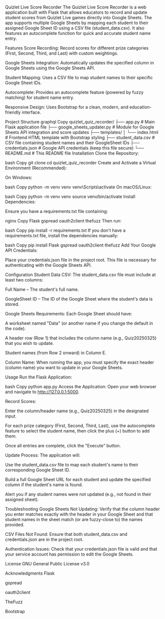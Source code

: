 Quizlet Live Score Recorder
The Quizlet Live Score Recorder is a web application built with Flask that allows educators to record and update student scores from Quizlet Live games directly into Google Sheets. The app supports multiple Google Sheets by mapping each student to their assigned Google Sheet ID using a CSV file (student_data.csv). It also features an autocomplete function for quick and accurate student name entry.

Features
Score Recording: Record scores for different prize categories (First, Second, Third, and Last) with custom weightings.

Google Sheets Integration: Automatically updates the specified column in Google Sheets using the Google Sheets API.

Student Mapping: Uses a CSV file to map student names to their specific Google Sheet IDs.

Autocomplete: Provides an autocomplete feature (powered by fuzzy matching) for student name entry.

Responsive Design: Uses Bootstrap for a clean, modern, and education-friendly interface.

Project Structure
graphql
Copy
quizlet_quiz_recorder/
├── app.py                   # Main Flask application file
├── google_sheets_updater.py # Module for Google Sheets API integration and score updates
├── templates/
│   └── index.html           # Frontend HTML template with Bootstrap styling
├── student_data.csv         # CSV file containing student names and their GoogleSheet IDs
├── credentials.json         # Google API credentials (keep this file secure)
└── README.md                # This README file
Installation
Clone the Repository:

bash
Copy
git clone <repository-url>
cd quizlet_quiz_recorder
Create and Activate a Virtual Environment (Recommended):

On Windows:

bash
Copy
python -m venv venv
venv\Scripts\activate
On macOS/Linux:

bash
Copy
python -m venv venv
source venv/bin/activate
Install Dependencies:

Ensure you have a requirements.txt file containing:

nginx
Copy
Flask
gspread
oauth2client
thefuzz
Then run:

bash
Copy
pip install -r requirements.txt
If you don't have a requirements.txt file, install the dependencies manually:

bash
Copy
pip install Flask gspread oauth2client thefuzz
Add Your Google API Credentials:

Place your credentials.json file in the project root. This file is necessary for authenticating with the Google Sheets API.

Configuration
Student Data CSV:
The student_data.csv file must include at least two columns:

Full Name – The student's full name.

GoogleSheet ID – The ID of the Google Sheet where the student's data is stored.

Google Sheets Requirements:
Each Google Sheet should have:

A worksheet named "Data" (or another name if you change the default in the code).

A header row (Row 1) that includes the column name (e.g., Quiz20250325) that you wish to update.

Student names (from Row 2 onward) in Column E.

Column Name:
When running the app, you must specify the exact header (column name) you want to update in your Google Sheets.

Usage
Run the Flask Application:

bash
Copy
python app.py
Access the Application:
Open your web browser and navigate to http://127.0.0.1:5000.

Record Scores:

Enter the column/header name (e.g., Quiz20250325) in the designated input.

For each prize category (First, Second, Third, Last), use the autocomplete feature to select the student name, then click the plus (+) button to add them.

Once all entries are complete, click the "Execute" button.

Update Process:
The application will:

Use the student_data.csv file to map each student's name to their corresponding Google Sheet ID.

Build a full Google Sheet URL for each student and update the specified column if the student's name is found.

Alert you if any student names were not updated (e.g., not found in their assigned sheet).

Troubleshooting
Google Sheets Not Updating:
Verify that the column header you enter matches exactly with the header in your Google Sheet and that student names in the sheet match (or are fuzzy-close to) the names provided.

CSV Files Not Found:
Ensure that both student_data.csv and credentials.json are in the project root.

Authentication Issues:
Check that your credentials.json file is valid and that your service account has permission to edit the Google Sheets.

License
GNU General Public License v3.0

Acknowledgments
Flask

gspread

oauth2client

TheFuzz

Bootstrap

